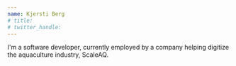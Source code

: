 ```yaml
---
name: Kjersti Berg
# title: 
# twitter_handle: 
---
```

I'm a software developer, currently employed by a company helping digitize the aquaculture industry, ScaleAQ. 

